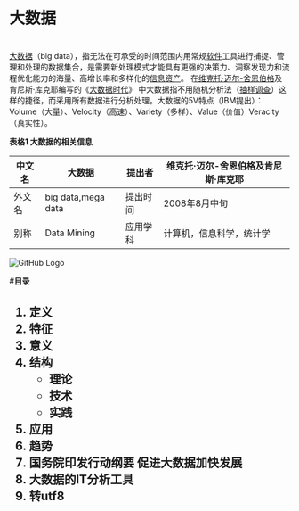 # **大数据**  <h1> 
[大数据](http://baike.baidu.com/subview/6954399/13647476.htm)（big data），指无法在可承受的时间范围内用常规[软件](http://baike.baidu.com/subview/37/6030295.htm)工具进行捕捉、管理和处理的数据集合，是需要新处理模式才能具有更强的决策力、洞察发现力和流程优化能力的海量、高增长率和多样化的[信息资产](http://baike.baidu.com/view/1498557.htm)。 
在[维克托·迈尔-舍恩伯格](http://baike.baidu.com/view/9716309.htm)及肯尼斯·库克耶编写的《[大数据时代](http://baike.baidu.com/subview/9424571/15364102.htm)》  中大数据指不用随机分析法（[抽样调查](http://baike.baidu.com/view/68376.htm)）这样的捷径，而采用所有数据进行分析处理。大数据的5V特点（IBM提出）：Volume（大量）、Velocity（高速）、Variety（多样）、Value（价值）Veracity（真实性）。

**表格1         大数据的相关信息**

中文名     |    大数据        |   提出者    |   维克托·迈尔-舍恩伯格及肯尼斯·库克耶
-------------|-------------------|--------------|-------------------------------------------------------
外文名     |big data,mega data |  提出时间     |     2008年8月中旬 
别称         |   Data Mining  | 应用学科    |  计算机，信息科学，统计学

![GitHub Logo](http://ww1.sinaimg.cn/sq612/63b06dd1gw1f1gama9h05j207g05e3z3.jpg)




#**目录** <h2>

1. 定义
2. 特征
3. 意义
4. 结构
    * 理论
    * 技术
    * 实践
5. 应用
6. 趋势
7. 国务院印发行动纲要 促进大数据加快发展
8. 大数据的IT分析工具
9. 转utf8
